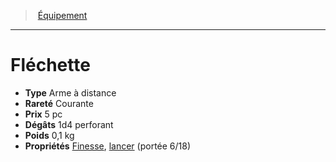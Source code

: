 ﻿---
!EquipmentItem
Type: Arme à distance
Price: 5 pc
Weight: 0,1 kg
Rarity: Courante
Damages: 1d4 perforant
Properties: '[Finesse](hd_weapons_finesse.md), [lancer](hd_weapons_lancer.md) (portée 6/18)'
Id: equipment_hd.md#fléchette
ParentLink: equipment_hd.md#Équipement
Name: Fléchette
ParentName: Équipement
NameLevel: 1
Attributes:
  Name: Fléchette
  Markdown: >+
    # <!--Name-->Fléchette<!--/Name-->


    - **Type** <!--Type-->Arme à distance<!--/Type-->

    - **Rareté** <!--Rarity-->Courante<!--/Rarity-->

    - **Prix** <!--Price-->5 pc<!--/Price-->

    - **Dégâts** <!--Damages-->1d4 perforant<!--/Damages-->

    - **Poids** <!--Weight-->0,1 kg<!--/Weight-->

    - **Propriétés** <!--Properties-->[Finesse](hd_weapons_finesse.md), [lancer](hd_weapons_lancer.md) (portée 6/18)<!--/Properties-->

  Type: Arme à distance
  Rarity: Courante
  Price: 5 pc
  Damages: 1d4 perforant
  Weight: 0,1 kg
  Properties: '[Finesse](hd_weapons_finesse.md), [lancer](hd_weapons_lancer.md) (portée 6/18)'
AttributesDictionary: >+
  Name: Fléchette

  Markdown: >+

    # <!--Name-->Fléchette<!--/Name-->





    - **Type** <!--Type-->Arme à distance<!--/Type-->



    - **Rareté** <!--Rarity-->Courante<!--/Rarity-->



    - **Prix** <!--Price-->5 pc<!--/Price-->



    - **Dégâts** <!--Damages-->1d4 perforant<!--/Damages-->



    - **Poids** <!--Weight-->0,1 kg<!--/Weight-->



    - **Propriétés** <!--Properties-->[Finesse](hd_weapons_finesse.md), [lancer](hd_weapons_lancer.md) (portée 6/18)<!--/Properties-->



  Type: Arme à distance

  Rarity: Courante

  Price: 5 pc

  Damages: 1d4 perforant

  Weight: 0,1 kg

  Properties: '[Finesse](hd_weapons_finesse.md), [lancer](hd_weapons_lancer.md) (portée 6/18)'

---
> [Équipement](hd_equipment.md)

---

# Fléchette

- **Type** Arme à distance
- **Rareté** Courante
- **Prix** 5 pc
- **Dégâts** 1d4 perforant
- **Poids** 0,1 kg
- **Propriétés** [Finesse](hd_weapons_finesse.md), [lancer](hd_weapons_lancer.md) (portée 6/18)

